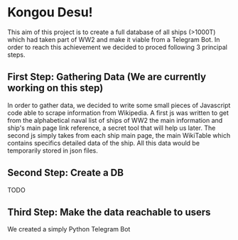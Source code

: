 # Kongou Desu!
This aim of this project is to create a full database of all ships (>1000T) which had taken part of WW2 and make it viable from a Telegram Bot.
In order to reach this achievement we decided to proced following 3 principal steps.

## First Step: Gathering Data (We are currently working on this step)
In order to gather data, we decided to write some small pieces of Javascript code able to scrape information from Wikipedia.
A first js was written to get from the alphabetical naval list of ships of WW2 the main information and ship's main page link reference, a secret tool that will help us later.
The second js simply takes from each ship main page, the main WikiTable which contains specifics detailed data of the ship.
All this data would be temporarily stored in json files.

## Second Step: Create a DB
TODO

## Third Step: Make the data reachable to users
We created a simply Python Telegram Bot
